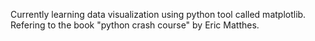 Currently learning data visualization using python tool called matplotlib.
Refering to the book "python crash course" by Eric Matthes.
